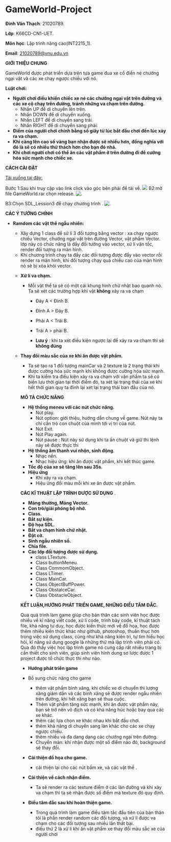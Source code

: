 # GameWorld-Project

**Đinh Văn Thạch**: 21020789.

**Lớp**: K66CD-CN1-UET.

**Môn học**: Lập trình nâng cao(INT2215_1).

**Email**: 21020789@vnu.edu.vn

**GIỚI THIỆU CHUNG**

GameWorld được phát triển dựa trên tựa game đua xe cổ điển né chướng ngại vật và các xe chạy ngược chiều với nó.

**Luật chơi:**

- **Người chơi điều khiển chiếc xe né các chướng ngại vật trên đường và các xe cộ chạy trên đường, tránh những va chạm trên đường.**
  - Nhấn UP để di chuyển lên trên.
  - Nhấn DOWN để di chuyển xuống.
  - Nhấn LEFT để di chuyển sang trái.
  - Nhấn RIGHT để di chuyển sang phải.
- **Điểm của người chơi chính bằng số giây từ lúc bắt đầu chơi đến lúc xảy ra va chạm.**
- **Khi càng lên cao số vàng bạn nhận được sẽ nhiều hơn,  đồng nghĩa với  đó là sẽ có nhiều thử thách hơn cho bạn đó nhá.**
- **Khi chơi người chơi có thể ăn các vật phẩm ở trên đường đi để cướng hóa sức mạnh cho chiếc xe.**

**CÁCH CÀI ĐẶT**

[Tải xuống tại đây:](https://drive.google.com/file/d/1ydovbY9XF1h_YOjeAGJi6rjWbDGCcEoi/view?usp=sharing)


Bước 1:Sau khi truy cập vào link click vào góc bên phải để tải về.
![](https://user-images.githubusercontent.com/100114917/169863797-3bf38b37-5d68-4ef0-86f8-961d5fa09eed.PNG)
B2:mở file GameWorld.rar chọn release.
![.](https://user-images.githubusercontent.com/100114917/169863916-2794df9a-8638-42ba-a46d-7de565b32722.PNG)

B3:Chọn SDL_Lession3 để chạy chương trình .
![.](https://user-images.githubusercontent.com/100114917/169863994-c13578fd-9c87-4fbb-9697-66da3ca52aad.PNG)

**CÁC Ý TƯỞNG CHÍNH**



* **Ramdom các vật thể ngẫu nhiên:**

  - Xây dựng 1 class để sử lí 3 đối tượng bằng vector : xa chạy ngược chiểu Vector<Obstacle car>, chướng ngại vật trên đường Vector<obstacle object>, vật phẩm  Vector<object To buff power>. lớp này có chức năng là đẩy đối tưởng vào vector, xử lí vận tốc, render đối tượng ra màn hình.
  - Khi chương trình chạy ta đẩy các đối tượng được đẩy vào vector rồi render ra màn hình, khi đối tượng chạy quá chiều cao của màn hình nó sẽ bị xóa khỏi vector.

* **Xử lí va chạm.**

  - Mỗi vật thể ta sẽ có một cái khung hình chữ nhật bao quanh nó. Ta sẽ xét các trường hợp khi vật **không** xảy ra va chạm
    - Đáy A < Đỉnh B.
    - Đỉnh A > Đáy B.
    - Phải A < Trái B.
    - Trái A > phải B.

    -   **Lưu ý** : khi ta xét điều kiện ngược lại để xảy ra va chạm thì sẽ **không đúng**

* **Thay đổi màu sắc của xe khi ăn được vật phẩm.**

  - Ta sẽ tạo ra 1 đối tượng mainCar và 2  texture là 2 trạng thái khi được cường hóa sức mạnh khi không được cường hóa sức mạnh.
  - Khi ta kiểm tra điều kiện xảy ra va chạm với vận phầm ta sẽ có biến lưu thời gian tại thời điểm đó, ta xét lại trạng thái của xe khi hết thời gian quy ta đinh lại xét lại trạng thái ban đầu của nó.

**MÔ TẢ CHỨC NĂNG**

- **Hệ thống meneu với các nút chức năng.**
  - Nút play.
  - Nút option: giới thiệu, hướng dẫn chung về game. Nút này ta chỉ cần trỏ con chuột của mình tới vị trí của nút.
  - Nút Exit.
  - Nút Play again.
  - Nút pause : Nút này sử dụng khi ta ấn chuột và giữ thì lệnh này sẽ được thực thi
- **Hệ thống âm thanh vui nhộn, sinh động**.
  - Nhạc nền.
  - Nhạc hiệu ứng: khi ăn được vật phẩm, khi kết thúc game.
- **Tốc độ của xe sẽ tăng lên sau 35s.**
- **Hiệu ứng**
  - Khi xảy ra va chạm.
  - Hiệu ứng đổi màu mỗi khi xe ăn được vật phẩm.

**CÁC KĨ THUẬT LẬP TRÌNH ĐƯỢC SỬ DỤNG** .

- **Mảng thường, Mảng Vector.**
- **Con trỏ/giải phóng bộ nhớ.**
- **Class.**
- **Bắt sự kiện.**
- **Độ họa SDL.**
-  **Bắt va chạm hình chứ nhật.**
- **Đặt cờ.**
- **Sinh ngẫu nhiên số.**
- **Chia file.**
- **Các lớp đối tượng được sử dụng.**
  - class LTexture.
  - Class buttonMeneu.
  - Class CommomObject.
  - Class LTimer.
  - Class MainCar.
  - Class ObjectBuffPower.
  - Class ObstalceCar.
  - Class ObstacleObject.

**KẾT LUẬN,HƯỚNG PHÁT TRIỂN GAME, NHỮNG ĐIỀU TÂM ĐẮC.**

Qua quá trình làm game giúp cho bản thân các sinh viên học được nhiều về kĩ năng viết code, xử lí code, trình bày code, kĩ thuật tách file, khả năng tư duy, học được kiến thức mới về đồ họa, học được thêm nhiều kiến thức khác như github, photoshop, thuần thục hơn trong việc sử dụng class, cũng như khả năng kiên trì, tự tìm hiểu học hỏi, kĩ năng sử dụng google là những thứ mà lập trình viên phải có. Qua đó thấy việc học lập trình game nó cung cấp rất nhiều trang bị cần thiết cho sinh viên, giúp sinh viên hình dung sơ lược được 1 project được tổ chức thực thi như nào.

-  **Hướng phát triển game**

  - Bổ sung chức năng cho game
    - thêm vật phẩm bình xăng, khi chiếc xe di chuyển thì lượng xăng giảm dần và các bình xăng sẽ được render ngẫu nhiên trên đường, khi hết xăng bạn sẽ thua cuộc.
    - Thêm vật phẩm tăng sức mạnh, khi ăn được vật phẩm này, bạn sẽ trở nên vô địch và có khả năng húc hoặc bay qua các xe khác.
    - thêm các lựa chọn xe khác nhau khi bắt đầu chơi.
    - thêm khả năng di chuyển sang làn khác cho các xe chạy ngược chiều.
    - thêm nhiều và đa dang dạng các chướng ngại trên đường.
    - Chuyển màn: khi nhận được một số điểm nào đó, background sẽ thay đổi.
  - **Cải thiện đồ họa cho game.**
    - cải thiện lại cho các nút bầm xe, và các vật thể .
  - **Cải thiện về cách nhận điểm.**
    - Ta sẽ render ra các texture điểm ở các làn đường và khi xảy va chạm thì ta sẽ nhận được số điểm mà texture đó quy định.

- **Điều tâm đắc sau khi hoàn thiện game.**

  - Trong quá trình làm game điều tâm tắc đầu tiên của bản thân tôi là phần render random các đối tượng, và xử lí được va chạm cho các đối tượng sau nhiều lần thất bại.
  - điều thứ  2 là xử lí khi ăn vật phẩm xe thay đổi màu sắc xe của người chơi
  
  
